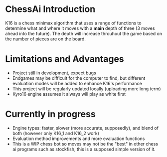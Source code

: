 # ChessAi Introduction
K16 is a chess minimax algorithm that uses a range of functions to determine what and where it moves with a **main** depth of three (3 moves ahead into the future). The depth will increase throuhout the game based on the number of pieces are on the board.

# Limitations and Advantages

- Project still in development, expect bugs
- Endgames may be difficult for the computer to find, but different evaluation modes will be added to enhance K16's performance
- This project will be regularly updated locally (uploading more long term)
- Kyro16 engine assumes it always will play as white first

# Currently in progress

- Engine types: faster, slower (more accurate, supposedly), and blend of both (however only K16_1 and K16_2 work)
- Evaluation method improvements and more evaluation functions
- This is a WIP chess bot so moves may not be the "best" in other chess ai programs such as stockfish, this is a supposed simple version of it.
